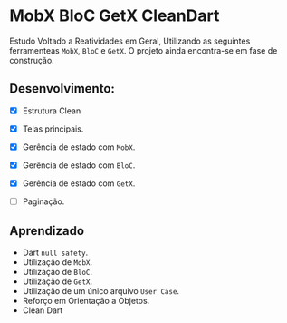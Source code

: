 # MobX BloC GetX CleanDart
 Estudo Voltado a Reatividades em Geral, Utilizando as seguintes ferramenteas `MobX`, `BloC` e `GetX`.
 O projeto ainda encontra-se em fase de construção.


 ## Desenvolvimento:
 - [x] Estrutura Clean
 - [x] Telas principais.
 - [x] Gerência de estado com `MobX`.
 - [x] Gerência de estado com `BloC`. 
 - [x] Gerência de estado com `GetX`.
 - [ ] Paginação.

 
 ## Aprendizado
* Dart `null safety`. 
* Utilização de `MobX`.
* Utilização de `BloC`.
* Utilização de `GetX`.
* Utilização de um único arquivo `User Case`.
* Reforço em Orientação a Objetos.
* Clean Dart
